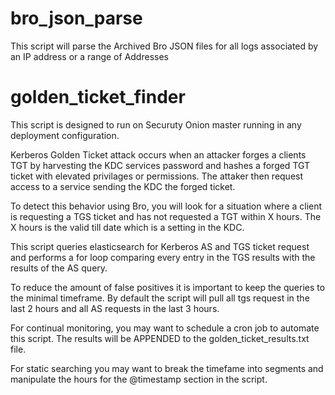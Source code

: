 # bro_json_parse
This script will parse the Archived Bro JSON files for all logs associated by an IP address or a range of Addresses

# golden_ticket_finder
This script is designed to run on Securuty Onion master running in any deployment configuration.  

Kerberos Golden Ticket attack occurs when an attacker forges a clients TGT by harvesting the KDC services password and hashes a forged TGT ticket with elevated privilages or permissions.  The attaker then request access to a service sending the KDC the forged ticket.

To detect this behavior using Bro, you will look for a situation where a client is requesting a TGS ticket and has not requested a TGT within X hours.  The X hours is the valid till date which is a setting in the KDC.

This script queries elasticsearch for Kerberos AS and TGS ticket request and performs a for loop comparing every entry in the TGS results with the results of the AS query.

To reduce the amount of false positives it is important to keep the queries to the minimal timeframe.  By default the script will pull all tgs request in the last 2 hours and all AS requests in the last 3 hours.  

For continual monitoring, you may want to schedule a cron job to automate this script.  The results will be APPENDED to the golden_ticket_results.txt file.  

For static searching you may want to break the timefame into segments and manipulate the hours for the @timestamp section in the script. 
